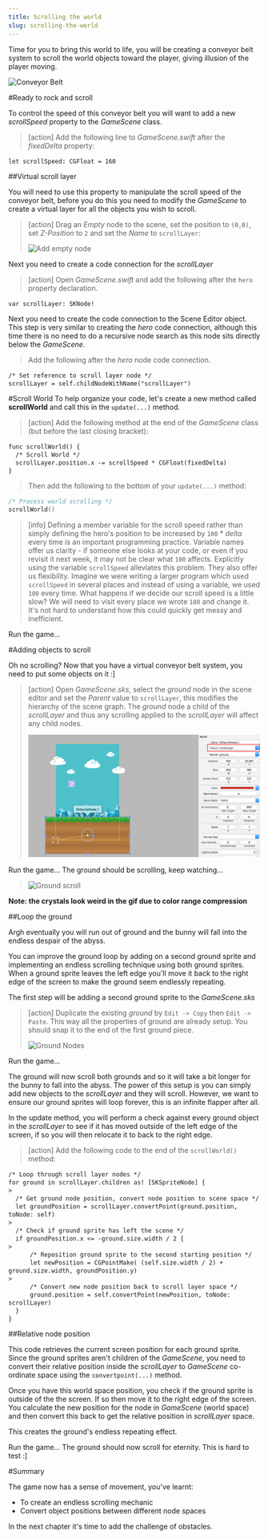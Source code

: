 ```yaml
---
title: Scrolling the world
slug: scrolling-the-world
---
```


Time for you to bring this world to life, you will be creating a conveyor belt system to scroll the world objects toward the player, giving illusion of the player moving.

![Conveyor Belt](https://media.giphy.com/media/WFkbyRl2Ke1oY/giphy.gif)

#Ready to rock and scroll

To control the speed of this conveyor belt you will want to add a new *scrollSpeed* property to the *GameScene* class.

> [action]
> Add the following line to *GameScene.swift* after the *fixedDelta* property:
>
```
let scrollSpeed: CGFloat = 160
```
>

##Virtual scroll layer

You will need to use this property to manipulate the scroll speed of the conveyor belt, before you do this you need
to modify the *GameScene* to create a virtual layer for all the objects you wish to scroll.  

> [action]
> Drag an *Empty* node to the scene, set the position to `(0,0)`, set *Z-Position* to `2` and set the *Name*
> to `scrollLayer`:
>
> ![Add empty node](../Tutorial-Images/xcode_add_empty_node_scroll.png)
>

Next you need to create a code connection for the *scrollLayer*

> [action]
> Open *GameScene.swift* and add the following after the `hero` property declaration.
>
```
var scrollLayer: SKNode!
```
>


Next you need to create the code connection to the Scene Editor object.  This step is very similar to creating the *hero* code connection, although this time there is no need to do a recursive node search as this node sits directly below the *GameScene*.

> Add the following after the *hero* node code connection.
>
```
/* Set reference to scroll layer node */
scrollLayer = self.childNodeWithName("scrollLayer")
```
>

#Scroll World
To help organize your code, let's create a new method called **scrollWorld** and call this in the `update(...)` method.

> [action]
> Add the following method at the end of the *GameScene* class (but before the last closing bracket):
>
```
func scrollWorld() {
  /* Scroll World */
  scrollLayer.position.x -= scrollSpeed * CGFloat(fixedDelta)
}
```
>
> Then add the following to the bottom of your `update(...)` method:
>
```swift
/* Process world scrolling */
scrollWorld()
```

<!-- -->

> [info]
> Defining a member variable for the scroll speed rather than simply defining the hero's position to be increased by `100` * *delta* every time is an important programming practice.  Variable names offer us clarity - if someone else looks at your code, or even if you revisit it next week, it may not be clear what `100` affects.
> Explicitly using the variable `scrollSpeed` alleviates this problem. They also offer us flexibility. Imagine we were writing a larger program which used `scrollSpeed` in several places and instead of using a variable, we used `100` every time. What happens if we decide our scroll speed is a little slow? We will need to visit every place we wrote `100` and change it. It's not hard to understand how this could quickly get messy and inefficient.
>

Run the game...

#Adding objects to scroll

Oh no scrolling?  Now that you have a virtual conveyor belt system, you need to put some objects on it :]

> [action]
> Open *GameScene.sks*, select the *ground* node in the scene editor and set the *Parent* value to `scrollLayer`, this modifies the hierarchy of the scene graph.  The *ground* node a child of the *scrollLayer* and thus any scrolling applied to the *scrollLayer* will affect any child nodes.
>
> ![Ground Node](../Tutorial-Images/xcode_spritekit_add_ground.png)
>

Run the game...  The ground should be scrolling, keep watching...

> ![Ground scroll](../Tutorial-Images/animated_scroll_ground.gif)

**Note: the crystals look weird in the gif due to color range compression**

##Loop the ground

Argh eventually you will run out of ground and the bunny will fall into the endless despair of the abyss.

You can improve the ground loop by adding on a second ground sprite and implementing an endless scrolling technique using both ground sprites. When a ground sprite leaves the left edge you'll move it back to the right edge of the screen to make the ground seem endlessly repeating.

The first step will be adding a second ground sprite to the *GameScene.sks*

> [action]
> Duplicate the existing *ground* by `Edit -> Copy` then `Edit -> Paste`. This way all the properties of ground are already setup.
> You should snap it to the end of the first ground piece.
>
> ![Ground Nodes](../Tutorial-Images/xcode_spritekit_add_more_ground.png)

Run the game...

The ground will now scroll both grounds and so it will take a bit longer for the bunny to fall into the abyss.
The power of this setup is you can simply add new objects to the *scrollLayer* and they will scroll.  However, we want to ensure our ground sprites will loop forever, this is an infinite flapper after all.

In the update method, you will perform a check against every ground object in the *scrollLayer* to see if it has moved outside of the left edge of the screen, if so you will then relocate it to back to the right edge.

> [action]
> Add the following code to the end of the `scrollWorld()` method:
>
```
/* Loop through scroll layer nodes */
for ground in scrollLayer.children as! [SKSpriteNode] {
>
  /* Get ground node position, convert node position to scene space */
  let groundPosition = scrollLayer.convertPoint(ground.position, toNode: self)
>
  /* Check if ground sprite has left the scene */
  if groundPosition.x <= -ground.size.width / 2 {
>
      /* Reposition ground sprite to the second starting position */
      let newPosition = CGPointMake( (self.size.width / 2) + ground.size.width, groundPosition.y)
>
      /* Convert new node position back to scroll layer space */
      ground.position = self.convertPoint(newPosition, toNode: scrollLayer)
  }
}
```
>

##Relative node position

This code retrieves the current screen position for each ground sprite. Since the ground sprites aren't children of the *GameScene*, you need to convert their relative position inside the *scrollLayer* to *GameScene* co-ordinate space using the `convertpoint(...)` method.

Once you have this world space position, you check if the ground sprite is outside of the the screen. If so then move it to the right edge of the screen. You calculate the new position for the node in *GameScene* (world space) and then convert this back to get the relative position in *scrollLayer* space.

This creates the ground's endless repeating effect.

Run the game... The ground should now scroll for eternity.  This is hard to test :]

#Summary

The game now has a sense of movement, you've learnt:

- To create an endless scrolling mechanic
- Convert object positions between different node spaces

In the next chapter it's time to add the challenge of obstacles.
